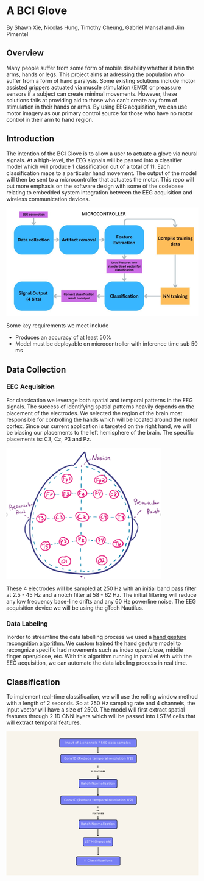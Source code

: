 # A BCI Glove

By Shawn Xie, Nicolas Hung, Timothy Cheung, Gabriel Mansal and Jim Pimentel

## Overview

Many people suffer from some form of mobile disability whether it bein the arms, hands or legs. This project aims at adressing the population who suffer from a form of hand paralysis. Some existing solutions include motor assisted grippers actuated via muscle stimulation (EMG) or preassure sensors if a subject can create minimal movements. However, these solutions fails at providing aid to those who can't create any form of stimulation in their hands or arms. By using EEG acquisition, we can use motor imagery as our primary control source for those who have no motor control in their arm to hand region.

## Introduction

The intention of the BCI Glove is to allow a user to actuate a glove via neural signals. At a high-level, the EEG signals will be passed into a classifier model which will produce 1 classification out of a total of 11. Each classification maps to a particular hand movement. The output of the model will then be sent to a microcontroller that actuates the motor. This repo will put more emphasis on the software design with some of the codebase relating to embedded system integration between the EEG acquisition and wireless communication devices.

![Diagram](Assets/HighLevelOverview.png)

Some key requirements we meet include

- Produces an accuracy of at least 50%
- Model must be deployable on microcontroller with inference time sub 50 ms

## Data Collection

### EEG Acquisition

For classication we leverage both spatial and temporal patterns in the EEG signals. The success of identifying spatial patterns heavily depends on the placement of the electrodes. We selected the region of the brain most responsible for controlling the hands which will be located around the motor cortex. Since our current application is targeted on the right hand, we will be biasing our placements to the left hemisphere of the brain. The specific placements is: C3, Cz, P3 and Pz.

![Diagram](Assets/ElectrodePlacements.png)

These 4 electrodes will be sampled at 250 Hz with an initial band pass filter at 2.5 - 45 Hz and a notch filter at 58 - 62 Hz. The initial filtering will reduce any low frequency base-line drifts and any 60 Hz powerline noise. The EEG acquisition device we will be using the gTech Nautilus.

### Data Labeling

Inorder to streamline the data labelling process we used a [hand gesture recongnition algorithm](https://github.com/kinivi/hand-gesture-recognition-mediapipe). We custom trained the hand gesture model to recongnize specific had movements such as index open/close, middle finger open/close, etc. With this algorithm running in parallel with with the EEG acquisition, we can automate the data labeling process in real time.

## Classification

To implement real-time classification, we will use the rolling window method with a length of 2 seconds. So at 250 Hz sampling rate and 4 channels, the input vector will have a size of 2500. The model will first extract spatial features through 2 1D CNN layers which will be passed into LSTM cells that will extract temporal features.

![Diagram](Assets/ModelArchitecture.png)
